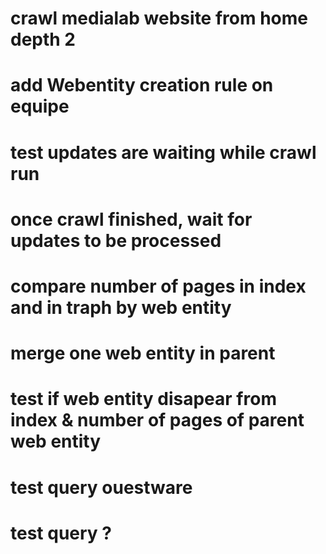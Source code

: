 

# crawl medialab website from home depth 2

# add Webentity creation rule on equipe

# test updates are waiting while crawl run

# once crawl finished, wait for updates to be processed

# compare number of pages in index and in traph by web entity

# merge one web entity in parent

# test if web entity disapear from index & number of pages of parent web entity

# test query ouestware

# test query ?